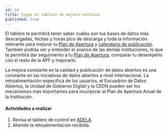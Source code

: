 ```yaml
---
id: 14
title: Sigue el tablero de mejora continua
published: true
---
```


El tablero te permitirá tener saber cuáles son tus bases de datos más descargadas, fechas y horas pico de descarga y toda la información relevante para mejorar tu [Plan de Apertura](#play5) y [calendario de publicación](#play4). También podrás ver y entender el avance de las demás instituciones, lo que te permitirá dar seguimiento a tu [Plan de Apertura](#play5), comparar tu desempeño con el resto de la APF y mejorarlo.

La mejora constante en la calidad y publicación de datos abiertos es una constante en las iniciativas de datos abiertos a nivel internacional. La retroalimentación específica de los usuarios, el Escuadrón de Datos Abiertos, la Unidad de Gobierno Digital y la CEDN pueden ser los mecanismos más importantes para incorporar al Plan de Apertura Anual de la Institución.

#### Actividades a realizar
1. Revisa el tablero de control en [ADELA](http://adela.datos.gob.mx). 
2. Atiende la retroalimentación recibida.